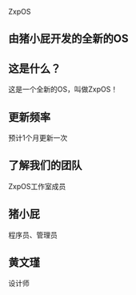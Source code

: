 
ZxpOS

由猪小屁开发的全新的OS
--------------------
这是什么？
------------------------
这是一个全新的OS，叫做ZxpOS！

更新频率
------------------------
预计1个月更新一次

了解我们的团队
----------------
ZxpOS工作室成员

猪小屁
------------------
程序员、管理员

黄文瑾
------------------
设计师
